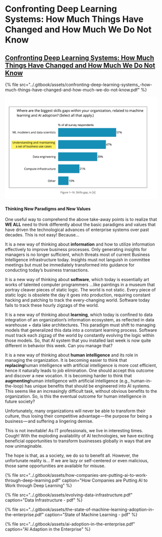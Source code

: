 # Confronting Deep Learning Systems: How Much Things Have Changed and How Much We Do Not Know

## [Confronting Deep Learning Systems: How Much Things Have Changed and How Much We Do Not Know](https://towardsdatascience.com/confronting-deep-learning-systems-how-much-things-have-changed-f067738b728f) <a id="4eb2"></a>

{% file src="../.gitbook/assets/confronting-deep-learning-systems\_-how-much-things-have-changed-and-how-much-we-do-not-know.pdf" %}

![](../.gitbook/assets/screen-shot-2019-03-31-at-11.54.35-am.png)



#### Thinking New Paradigms and New Values <a id="f6d0"></a>

One useful way to comprehend the above take-away points is to realize that **WE ALL** need to think differently about the basic paradigms and values that have driven the technological advances of enterprise systems over past decades. This is not easy! Because…

It is a new way of thinking about **information** and how to utilize information effectively to improve business processes. Only generating insights for managers is no longer sufficient, which threats most of current Business Intelligence infrastructure today. Insights must not languish in committee meetings but must be immediately transformed into guidance for conducting today’s business transactions.

It is a new way of thinking about **software**, which today is essentially art works of talented computer programmers …like paintings in a museum that portray cleaver pieces of static logic. The world is not static. Every piece of static logic is obsolete the day it goes into production, requiring constant hacking and patching to track the every-changing world. Software today fails to track these hourly zigzags of the world.

It is a new way of thinking about **learning**, which today is confined to data integration of an organization’s information ecosystem, as reflected in data warehouse + data lake architectures. This paradigm must shift to managing models that generalized this data into a constant learning process. Software must track each zigzag of the world by constantly evolving the logic within those models. So, that AI system that you installed last week is now quite different in behavior this week. Can you manage that?

It is a new way of thinking about **human intelligence** and its role in managing the organization. It is becoming easier to think that **replacing**human intelligence with artificial intelligence is more cost efficient, hence it naturally leads to job elimination. One should accept this outcome and discover a new vocation. It is becoming harder to think that **augmenting**human intelligence with artificial intelligence \(e.g., human-in-the-loop\) has unique benefits that should be engineered into AI systems. This seems like an increasingly difficult task, without obvious benefits to the organization. So, is this the eventual outcome for human intelligence in future society?

Unfortunately, many organizations will never be able to transform their culture, thus losing their competitive advantage — the purpose for being a business — and suffering a lingering demise.

This is not inevitable! As IT professionals, we live in interesting times. Cough! With the exploding availability of AI technologies, we have exciting beneficial opportunities to transform businesses globally in ways that are now unimaginable.

The hope is that, as a society, we do so to benefit all. However, the unfortunate reality is… If we are lazy or self-centered or even malicious, those same opportunities are available for misuse.  


{% file src="../.gitbook/assets/how-companies-are-putting-ai-to-work-through-deep-learning.pdf" caption="How Companies are Putting AI to Work through Deep Learning" %}

{% file src="../.gitbook/assets/evolving-data-infrastructure.pdf" caption="Data Infrastructure - pdf" %}

{% file src="../.gitbook/assets/the-state-of-machine-learning-adoption-in-the-enterprise.pdf" caption="State of Machine Learning - pdf" %}

{% file src="../.gitbook/assets/ai-adoption-in-the-enterprise.pdf" caption="AI Adaption in the Enterprise" %}

